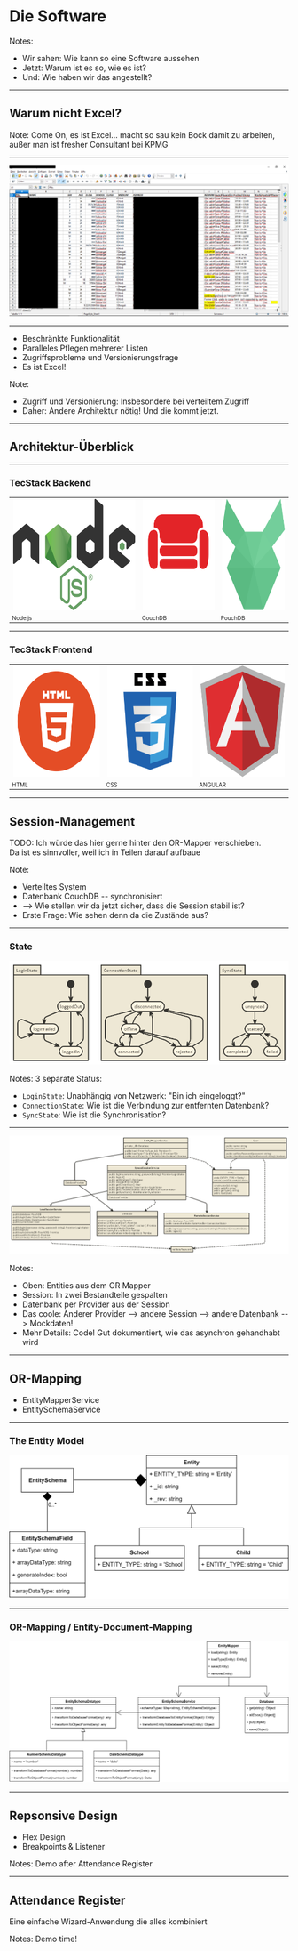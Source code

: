 # Die Software

Notes:
- Wir sahen: Wie kann so eine Software aussehen
- Jetzt: Warum ist es so, wie es ist?
- Und: Wie haben wir das angestellt?

---

## Warum nicht Excel?

Note: Come On, es ist Excel... macht so sau kein Bock damit zu arbeiten, außer man ist fresher Consultant bei KPMG

----

![Symbolbild Pflege in Excel](img/Excell_Beispiel_Anonymisiert.PNG)

----

- Beschränkte Funktionalität <!-- .element: class="bigger" -->
- Paralleles Pflegen mehrerer Listen <!-- .element: class="bigger fragment" -->
- Zugriffsprobleme und Versionierungsfrage <!-- .element: class="bigger fragment" -->
- Es ist Excel! <!-- .element: class="huge bold fragment" -->

Note:
- Zugriff und Versionierung: Insbesondere bei verteiltem Zugriff
- Daher: Andere Architektur nötig! Und die kommt jetzt.

---

## Architektur-Überblick

----

### TecStack Backend

<table class="clear centered padded">
    <tr>
        <td><img src="img/nodejs_logo.png" height="200px"></td>
        <td><img src="img/couchdb_logo.png" height="200px"></td>
        <td><img src="img/pouchdb_logo.svg" height="200px"></td>
    </tr>
    <tr style="font-size: 10px">
        <td>Node.js</td>
        <td>CouchDB</td>
        <td>PouchDB</td>
    </tr>
</table>

----

### TecStack Frontend

<table class="clear centered padded">
    <tr>
        <td><img src="img/html_logo.png" height="200px"></td>
        <td><img src="img/css_logo.svg" height="200px"></td>
        <td><img src="img/angular_logo.svg" height="200px"></td>
    </tr>
    <tr style="font-size: 10px">
        <td>HTML</td>
        <td>CSS</td>
        <td>ANGULAR</td>
    </tr>
</table>

---

## Session-Management

TODO: Ich würde das hier gerne hinter den OR-Mapper verschieben.\
Da ist es sinnvoller, weil ich in Teilen darauf aufbaue

Note:
- Verteiltes System
- Datenbank CouchDB -- synchronisiert
- --> Wie stellen wir da jetzt sicher, dass die Session stabil ist?
- Erste Frage: Wie sehen denn da die Zustände aus?

----

### State

![Session State](img/session_state.png)

Notes:
3 separate Status:
- `LoginState`: Unabhängig von Netzwerk: "Bin ich eingeloggt?"
- `ConnectionState`: Wie ist die Verbindung zur entfernten Datenbank?
- `SyncState`: Wie ist die Synchronisation?

----

![Session Classes](img/session_classes.png)

Notes:
- Oben: Entities aus dem OR Mapper
- Session: In zwei Bestandteile gespalten
- Datenbank per Provider aus der Session
- Das coole: Anderer Provider --> andere Session --> andere Datenbank --> Mockdaten!
- Mehr Details: Code! Gut dokumentiert, wie das asynchron gehandhabt wird

---

## OR-Mapping

- EntityMapperService <!-- .element: class="fragment" data-fragment-index="1" -->
- EntitySchemaService <!-- .element: class="fragment" data-fragment-index="2" -->

----

### The Entity Model

![Entity Model](img/entity_relation.png)

----

### OR-Mapping / Entity-Document-Mapping

![OR-Mapping](img/or_mapping.png)

---

## Repsonsive Design

- Flex Design
- Breakpoints & Listener

Notes:
Demo after Attendance Register

---

## Attendance Register

Eine einfache Wizard-Anwendung die alles kombiniert

Notes:
Demo time!
